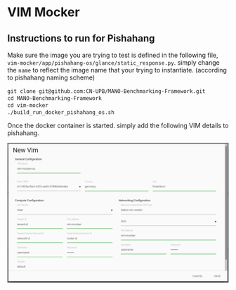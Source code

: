 # VIM Mocker

## Instructions to run for Pishahang

Make sure the image you are trying to test is defined in the following file, `vim-mocker/app/pishahang-os/glance/static_response.py`. simply change the `name` to reflect the image name that your trying to instantiate. (according to pishahang naming scheme)

    git clone git@github.com:CN-UPB/MANO-Benchmarking-Framework.git
    cd MANO-Benchmarking-Framework
    cd vim-mocker
    ./build_run_docker_pishahang_os.sh


Once the docker container is started. simply add the following VIM details to pishahang. 

![VIM Details](docs/vim-details.png)
